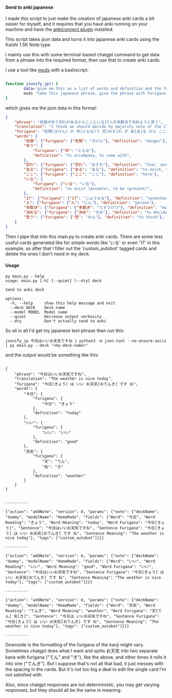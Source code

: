 #### Send to anki japanese

I made this script to just make the creation of japanese anki cards a bit easier
for myself, and it requires that you have anki running on your machine and have 
the [ankiconnect plugin](https://ankiweb.net/shared/info/2055492159) installed.


This script takes json data and turns it into japanese anki cards using the
Kaishi 1.5K Note type.


I mainly use this with some terminal-based chatgpt command to get 
data from a phrase into the required format, then use that to
create anki cards.

I use a tool like [mods](https://github.com/charmbracelet/mods) with a bashscript:


```bash

function jsonify_jp() {
        data='give me this as a list of words and definition and the furigana in json data in the format {"phrase":"<original phrase>", "translation":"<phrase translation>", "furigana": "<phrase furigana>","words": {"<word>": {"furigana": {"<kana 1>":"<furigana 1>", "<kana 2>": "<furigana 2>"}}, ...}, "definition": "<word definition>"}} here is an example result from the phrase "犬は病院います": {"phrase": "犬は病院います", "translation":"The dog is in the hospital", "furigana":"犬[いぬ] は 病[びょう] 院[いん] います", "words": {"犬": {"furigana": {"犬":"いぬ"}, "definition": "dog"}, "病 院": {"furigana": {" 病":"びょう":,"院" :"いん", "definition": "hospital"}, "います":{"furigana": "います", "definition":"to exist, to be"}}'
        mods "take this japanese phrase, give the phrase with furigana in square brackets then also provide the translation in english, and give me a list of all the separate words in their dictionary form along with their meanings in english. Do not include particles and other word modifiers in this list or any 'お' put in front of word for respect, meaning phrases like '働いている' should just result one word '働く' which is the dictionary form : '$*'\n $data"
}
```

which gives me the json data in this format:

```json
{
    "phrase": "危険が伴う恐れがあるからここにいる17人の多数決で決めようと思う",
    "translation": "I think we should decide by majority vote of the 17 people here because there is a possibility of danger.",
    "furigana": "危険[きけん] が 伴[ともな]う 恐[おそ]れ が あ[あ]る から ここ に い[い]る 17[じゅうなな] 人[にん] の 多数決[たすうけつ] で 決[き]めよう と 思[おも]う",
    "words": {
        "危険": {"furigana": {"危険": "きけん"}, "definition": "danger"},
        "伴う": {
            "furigana": {"伴": "ともな"},
            "definition": "to accompany, to come with",
        },
        "恐れ": {"furigana": {"恐れ": "おそれ"}, "definition": "fear, anxiety, worry"},
        "ある": {"furigana": {"ある": "ある"}, "definition": "to exist, to have"},
        "ここ": {"furigana": {"ここ": "ここ"}, "definition": "here"},
        "いる": {
            "furigana": {"いる": "いる"},
            "definition": "to exist (animate), to be (present)",
        },
        "17": {"furigana": {"17": "じゅうなな"}, "definition": "seventeen"},
        "人": {"furigana": {"人": "にん"}, "definition": "person"},
        "多数決": {"furigana": {"多数決": "たすうけつ"}, "definition": "majority vote"},
        "決める": {"furigana": {"決め": "きめ"}, "definition": "to decide"},
        "思う": {"furigana": {"思": "おも"}, "definition": "to think"},
    }
}

```

Then I pipe that into this main.py to create anki cards. There are some less useful cards generated like for simple words like 'いる' or even '17' in this example, so after that I filter out the 'custom_autobot' tagged cards and delete the ones I don't need in my deck.


#### Usage

```
py main.py --help
usage: main.py [-h] [--quiet] [--dry] deck

Send to anki deck

options:
  -h, --help     show this help message and exit
  --deck DECK    Deck name
  --model MODEL  Model name
  --quiet        Decrease output verbosity
  --dry          Don't actually send to anki
```

So all in all I'd get my japanese text phrase then run this:

`jsonify_jp 今日はいいお天気ですね | python3 -m json.tool --no-ensure-ascii | py main.py --deck "<my-deck-name>"`


and the output would be something like this:

```

{
    "phrase": "今日はいいお天気ですね",
    "translation": "The weather is nice today",
    "furigana": "今日[きょう] は いい お天気[おてんき] です ね",
    "words": {
        "今日": {
            "furigana": {
                "今日": "きょう"
            },
            "definition": "today"
        },
        "いい": {
            "furigana": {
                "いい": "いい"
            },
            "definition": "good"
        },
        "天気": {
            "furigana": {
                "天": "てん",
                "気": "き"
            },
            "definition": "weather"
        }
    }
}


----------

{"action": "addNote", "version": 6, "params": {"note": {"deckName": "dummy", "modelName": "HomeMade", "fields": {"Word": "今日", "Word Reading": "きょう", "Word Meaning": "today", "Word Furigana": "今日[きょう]", "Sentence": "今日はいいお天気ですね", "Sentence Furigana": "今日[きょう] は いい お天気[おてんき] です ね", "Sentence Meaning": "The weather is nice today"}, "tags": ["custom_autobot"]}}}

----------

{"action": "addNote", "version": 6, "params": {"note": {"deckName": "dummy", "modelName": "HomeMade", "fields": {"Word": "いい", "Word Reading": "いい", "Word Meaning": "good", "Word Furigana": "いい", "Sentence": "今日はいいお天気ですね", "Sentence Furigana": "今日[きょう] は いい お天気[おてんき] です ね", "Sentence Meaning": "The weather is nice today"}, "tags": ["custom_autobot"]}}}

----------

{"action": "addNote", "version": 6, "params": {"note": {"deckName": "dummy", "modelName": "HomeMade", "fields": {"Word": "天気", "Word Reading": "てんき", "Word Meaning": "weather", "Word Furigana": "天[てん] 気[き]", "Sentence": "今日は いいお天気ですね", "Sentence Furigana": "今日[きょう] は いい お天気[おてんき] です ね", "Sentence Meaning": "The weather is nice today"}, "tags": ["custom_autobot"]}}}

----------
```

Downside is the formatting of the furigana of the kanji might vary. Sometimes chatgpt does what I want
and splits お天気 into two separate kana with furigana ("てん" and "き"), like the above, and other times it rolls it into one ("てんき"). But I suppose that's not all that bad, it just messes with the spacing in the cards. But it's not too big a deal to edit the single card I'm not satisfied with.

Also, since chatgpt responses are not deterministic, you may get varying responses, but they should all be the same in meaning.
